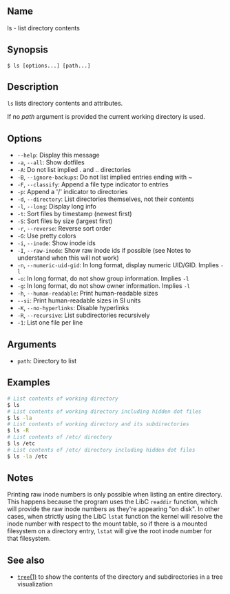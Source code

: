 ## Name

ls - list directory contents

## Synopsis

```**sh
$ ls [options...] [path...]
```

## Description

`ls` lists directory contents and attributes.

If no _path_ argument is provided the current working directory is used.

## Options

-   `--help`: Display this message
-   `-a`, `--all`: Show dotfiles
-   `-A`: Do not list implied . and .. directories
-   `-B`, `--ignore-backups`: Do not list implied entries ending with ~
-   `-F`, `--classify`: Append a file type indicator to entries
-   `-p`: Append a '/' indicator to directories
-   `-d`, `--directory`: List directories themselves, not their contents
-   `-l`, `--long`: Display long info
-   `-t`: Sort files by timestamp (newest first)
-   `-S`: Sort files by size (largest first)
-   `-r`, `--reverse`: Reverse sort order
-   `-G`: Use pretty colors
-   `-i`, `--inode`: Show inode ids
-   `-I`, `--raw-inode`: Show raw inode ids if possible (see Notes to understand when this will not work)
-   `-n`, `--numeric-uid-gid`: In long format, display numeric UID/GID. Implies `-l`
-   `-o`: In long format, do not show group information. Implies `-l`
-   `-g`: In long format, do not show owner information. Implies `-l`
-   `-h`, `--human-readable`: Print human-readable sizes
-   `--si`: Print human-readable sizes in SI units
-   `-K`, `--no-hyperlinks`: Disable hyperlinks
-   `-R`, `--recursive`: List subdirectories recursively
-   `-1`: List one file per line

## Arguments

-   `path`: Directory to list

## Examples

```sh
# List contents of working directory
$ ls
# List contents of working directory including hidden dot files
$ ls -la
# List contents of working directory and its subdirectories
$ ls -R
# List contents of /etc/ directory
$ ls /etc
# List contents of /etc/ directory including hidden dot files
$ ls -la /etc
```

## Notes

Printing raw inode numbers is only possible when listing an entire directory.
This happens because the program uses the LibC `readdir` function, which
will provide the raw inode numbers as they're appearing "on disk".
In other cases, when strictly using the LibC `lstat` function the kernel
will resolve the inode number with respect to the mount table, so if there
is a mounted filesystem on a directory entry, `lstat` will give the root
inode number for that filesystem.

## See also

-   [`tree`(1)](help://man/1/tree) to show the contents of the directory and subdirectories in a tree visualization
